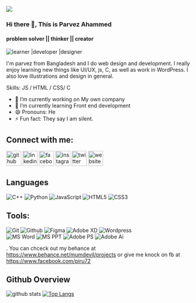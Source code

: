 [](http://hits.dwyl.com/piru72/piru72)
 <img src="https://komarev.com/ghpvc/?username=piru72">
<!-- ![visitors](https://visitor-badge.laobi.icu/badge?page_id=piru72.piru72) -->


### Hi there 👋, This is Parvez Ahammed
#### problem solver || thinker || creator
![learner |developer |designer](https://pbs.twimg.com/profile_banners/1158310606170140674/1619899801/1080x360)

I'm parvez from Bangladesh and I do web design and development. I really enjoy learning new things like UI/UX, js, C, as well as work in WordPress. I also love illustrations and design in general.

Skills: JS / HTML / CSS/ C

- 🔭 I’m currently working on My own company  
- 🌱 I’m currently learning Front end development 
- 😄 Pronouns: He 
- ⚡ Fun fact: They say I am silent. 

 ## Connect with me:

[<img src='https://cdn.jsdelivr.net/npm/simple-icons@3.0.1/icons/github.svg' alt='github' height='40'>](https://github.com/piru72)  [<img src='https://cdn.jsdelivr.net/npm/simple-icons@3.0.1/icons/linkedin.svg' alt='linkedin' height='40'>](https://www.linkedin.com/in/parvez-ahammed-604296198/)  [<img src='https://cdn.jsdelivr.net/npm/simple-icons@3.0.1/icons/facebook.svg' alt='facebook' height='40'>](https://www.facebook.com/piru72)  [<img src='https://cdn.jsdelivr.net/npm/simple-icons@3.0.1/icons/instagram.svg' alt='instagram' height='40'>](https://www.instagram.com/piru_627/)  [<img src='https://cdn.jsdelivr.net/npm/simple-icons@3.0.1/icons/twitter.svg' alt='twitter' height='40'>](https://twitter.com/pirubic_72)  [<img src='https://cdn.jsdelivr.net/npm/simple-icons@3.0.1/icons/icloud.svg' alt='website' height='40'>](https://parvezsworld.info/)  


## Languages
![C++](https://img.shields.io/badge/-C++-000000?style=flat&logo=c%2B%2B)
![Python](https://img.shields.io/badge/-Python-000000?style=flat&logo=python)
![JavaScript](https://img.shields.io/badge/-JavaScript-000000?style=flat&logo=javascript)
![HTML5](https://img.shields.io/badge/-HTML5-000000?style=flat&logo=html5)
![CSS3](https://img.shields.io/badge/-CSS-000000?style=flat&logo=css3)

## Tools:

![Git](https://img.shields.io/badge/-Git-000000?style=flat&logo=git)
![Github](https://img.shields.io/badge/-Github-000000?style=flat&logo=github) 
![Figma](https://img.shields.io/badge/-Figma-000000?style=flat&logo=figma) 
![Adobe XD](https://img.shields.io/badge/-Adobe%20XD-000000?style=flat&logo=adobe%20xd) 
![Wordpress](https://img.shields.io/badge/-Wordpress-000000?style=flat&logo=wordpress)<br />
![MS Word](https://img.shields.io/badge/-MS%20Word-000000?style=flat&logo=microsoft%20word)
![MS PPT](https://img.shields.io/badge/-MS%20Powerpoint-000000?style=flat&logo=microsoft%20powerpoint)
![Adobe PS](https://img.shields.io/badge/-Adobe%20Photoshop-000000?style=flat&logo=adobe%20photoshop)
![Adobe Ai](https://img.shields.io/badge/-Adobe%20Illustrator-000000?style=flat&logo=adobe%20illustrator)



 . You can chceck out my behance at https://www.behance.net/mumdevil/projects or give me knock on fb at  https://www.facebook.com/piru72

## Github Overview

![github stats](https://github-readme-stats.vercel.app/api?username=piru72)
[![Top Langs](https://github-readme-stats.vercel.app/api/top-langs/?username=piru72&layout=compact)](https://github.com/anuraghazra/github-readme-stats)
